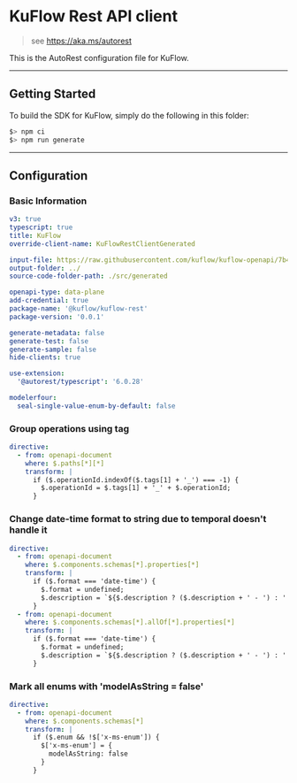 # KuFlow Rest API client

> see https://aka.ms/autorest

This is the AutoRest configuration file for KuFlow.

---

## Getting Started

To build the SDK for KuFlow, simply do the following in this folder:

```bash
$> npm ci
$> npm run generate
```

---

## Configuration

### Basic Information

```yaml
v3: true
typescript: true
title: KuFlow
override-client-name: KuFlowRestClientGenerated

input-file: https://raw.githubusercontent.com/kuflow/kuflow-openapi/7b4a643d990e734236c32ec0ab7783b295919e72/specs/api.kuflow.com/v2024-06-14/openapi.yaml
output-folder: ../
source-code-folder-path: ./src/generated

openapi-type: data-plane
add-credential: true
package-name: '@kuflow/kuflow-rest'
package-version: '0.0.1'

generate-metadata: false
generate-test: false
generate-sample: false
hide-clients: true

use-extension:
  '@autorest/typescript': '6.0.28'

modelerfour:
  seal-single-value-enum-by-default: false
```

### Group operations using tag

```yaml
directive:
  - from: openapi-document
    where: $.paths[*][*]
    transform: |
      if ($.operationId.indexOf($.tags[1] + '_') === -1) {
        $.operationId = $.tags[1] + '_' + $.operationId;
      }
```

### Change date-time format to string due to temporal doesn't handle it

```yaml
directive:
  - from: openapi-document
    where: $.components.schemas[*].properties[*]
    transform: |
      if ($.format === 'date-time') {
        $.format = undefined;
        $.description = `${$.description ? ($.description + ' - ') : ''}date-time notation as defined by RFC 3339, section 5.6, for example, 2017-07-21T17:32:28Z`;
      }
  - from: openapi-document
    where: $.components.schemas[*].allOf[*].properties[*]
    transform: |
      if ($.format === 'date-time') {
        $.format = undefined;
        $.description = `${$.description ? ($.description + ' - ') : ''}date-time notation as defined by RFC 3339, section 5.6, for example, 2017-07-21T17:32:28Z`;
      }
```

### Mark all enums with 'modelAsString = false'

```yaml
directive:
  - from: openapi-document
    where: $.components.schemas[*]
    transform: |
      if ($.enum && !$['x-ms-enum']) {
        $['x-ms-enum'] = {
          modelAsString: false
        }
      }
```
